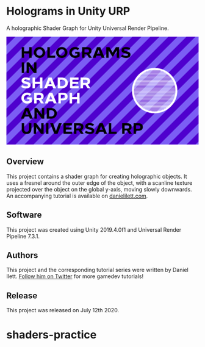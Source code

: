 # Holograms in Unity URP

A holographic Shader Graph for Unity Universal Render Pipeline.

![Hologram Banner](banner.jpg)

## Overview

This project contains a shader graph for creating holographic objects. It uses a fresnel around the outer edge of the object, with a scanline texture projected over the object on the global y-axis, moving slowly downwards. An accompanying tutorial is available on [danielilett.com](https://danielilett.com/2020-07-12-tut5-9-urp-hologram/).

## Software

This project was created using Unity 2019.4.0f1 and Universal Render Pipeline 7.3.1.

## Authors

This project and the corresponding tutorial series were written by Daniel Ilett. [Follow him on Twitter](https://twitter.com/daniel_ilett) for more gamedev tutorials!

## Release

This project was released on July 12th 2020.
# shaders-practice
